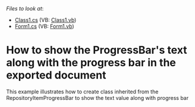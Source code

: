 <!-- default file list -->
*Files to look at*:

* [Class1.cs](./CS/WindowsApplication1/Class1.cs) (VB: [Class1.vb](./VB/WindowsApplication1/Class1.vb))
* [Form1.cs](./CS/WindowsApplication1/Form1.cs) (VB: [Form1.vb](./VB/WindowsApplication1/Form1.vb))
<!-- default file list end -->
# How to show the ProgressBar's text along with the progress bar in the exported document


<p>This example illustrates how to create class inherited from the RepositoryItemProgressBar to show the text value along with progress bar</p>

<br/>


